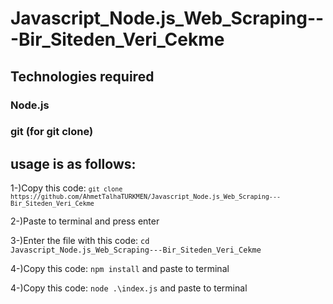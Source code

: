 # Javascript_Node.js_Web_Scraping---Bir_Siteden_Veri_Cekme


## Technologies required
### Node.js
### git (for git clone)
## usage is as follows:
1-)Copy this code: <code>`git clone https://github.com/AhmetTalhaTURKMEN/Javascript_Node.js_Web_Scraping---Bir_Siteden_Veri_Cekme` </code>

2-)Paste to terminal and press enter

3-)Enter the file with this code: <code>cd Javascript_Node.js_Web_Scraping---Bir_Siteden_Veri_Cekme</code>

4-)Copy this code: <code>npm install</code> and paste to terminal 

4-)Copy this code: <code>node .\index.js</code> and paste to terminal 
